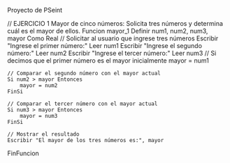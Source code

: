Proyecto de PSeint

// EJERCICIO 1 Mayor de cinco números: Solicita tres números y determina cuál es el mayor de ellos.
Funcion mayor_1
	Definir num1, num2, num3, mayor Como Real
	// Solicitar al usuario que ingrese tres números
    Escribir "Ingrese el primer número:"
    Leer num1
    Escribir "Ingrese el segundo número:"
    Leer num2
    Escribir "Ingrese el tercer número:"
    Leer num3
	// Si decimos que el primer número es el mayor inicialmente
    mayor = num1
	
    // Comparar el segundo número con el mayor actual
    Si num2 > mayor Entonces
        mayor = num2
    FinSi
	
    // Comparar el tercer número con el mayor actual
    Si num3 > mayor Entonces
        mayor = num3
    FinSi
	
    // Mostrar el resultado
    Escribir "El mayor de los tres números es:", mayor 
FinFuncion
